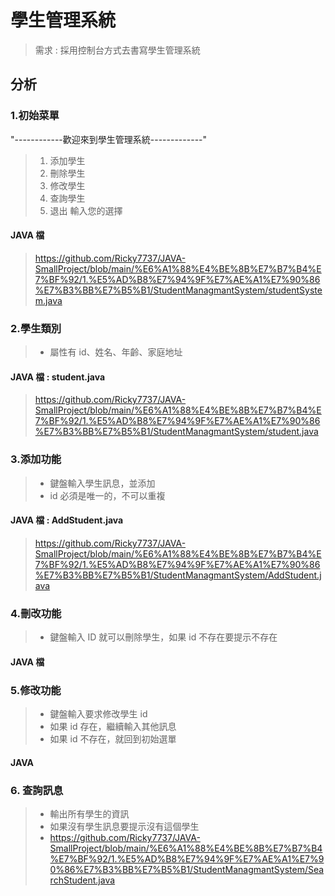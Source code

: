 # 學生管理系統
> 需求 : 採用控制台方式去書寫學生管理系統
> 
## 分析
### 1.初始菜單
"------------歡迎來到學生管理系統-------------"
> 1. 添加學生
> 2. 刪除學生
> 3. 修改學生
> 4. 查詢學生
> 5. 退出
> 輸入您的選擇
#### JAVA 檔
> https://github.com/Ricky7737/JAVA-SmallProject/blob/main/%E6%A1%88%E4%BE%8B%E7%B7%B4%E7%BF%92/1.%E5%AD%B8%E7%94%9F%E7%AE%A1%E7%90%86%E7%B3%BB%E7%B5%B1/StudentManagmantSystem/studentSystem.java

### 2.學生類別
> * 屬性有 id、姓名、年齡、家庭地址
#### JAVA 檔 : student.java
> https://github.com/Ricky7737/JAVA-SmallProject/blob/main/%E6%A1%88%E4%BE%8B%E7%B7%B4%E7%BF%92/1.%E5%AD%B8%E7%94%9F%E7%AE%A1%E7%90%86%E7%B3%BB%E7%B5%B1/StudentManagmantSystem/student.java

### 3.添加功能
> * 鍵盤輸入學生訊息，並添加
> * id 必須是唯一的，不可以重複
#### JAVA 檔 : AddStudent.java
> https://github.com/Ricky7737/JAVA-SmallProject/blob/main/%E6%A1%88%E4%BE%8B%E7%B7%B4%E7%BF%92/1.%E5%AD%B8%E7%94%9F%E7%AE%A1%E7%90%86%E7%B3%BB%E7%B5%B1/StudentManagmantSystem/AddStudent.java
### 4.刪改功能
> * 鍵盤輸入 ID 就可以刪除學生，如果 id 不存在要提示不存在
#### JAVA 檔
> 
### 5.修改功能
> * 鍵盤輸入要求修改學生 id
> * 如果 id 存在，繼續輸入其他訊息
> * 如果 id 不存在，就回到初始選單
#### JAVA 
> 
### 6. 查詢訊息
> * 輸出所有學生的資訊  
> * 如果沒有學生訊息要提示沒有這個學生  
> * https://github.com/Ricky7737/JAVA-SmallProject/blob/main/%E6%A1%88%E4%BE%8B%E7%B7%B4%E7%BF%92/1.%E5%AD%B8%E7%94%9F%E7%AE%A1%E7%90%86%E7%B3%BB%E7%B5%B1/StudentManagmantSystem/SearchStudent.java
